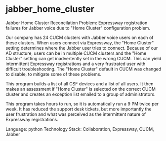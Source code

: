 # jabber_home_cluster
Jabber Home Cluster Reconcilation
Problem: Expressway registration failures for Jabber voice due to "Home Cluster" configuration problem.

Our company has 24 CUCM clusters with Jabber voice users on each of these clusters. 
When users connect via Expressway, the "Home Cluster" setting determines where the Jabber user tries to connect. 
Because of our AD structure, users can be in multiple CUCM clusters and the "Home Cluster" 
setting can get inadvertently set in the wrong CUCM. This can yield intermittent 
Expressway registrations and a very frustrated user with difficult troubleshooting. 
The "Home Cluster" default in CUCM was changed to disable, to mitigate some of these problems.

This program builds a list of all CSF devices and a list of all users. 
It then makes an assessment if "Home Cluster" is selected on the correct CUCM cluster and 
creates an exception list emailed to a group of administrators.

This program takes hours to run, so it is automatically run a 9 PM twice per week. 
It has reduced the support desk tickets, but more importantly the user frustration and 
what was perceived as the intermittent nature of Expressway registrations.

Language: python
Technology Stack: Collaboration, Expressway, CUCM, Jabber

